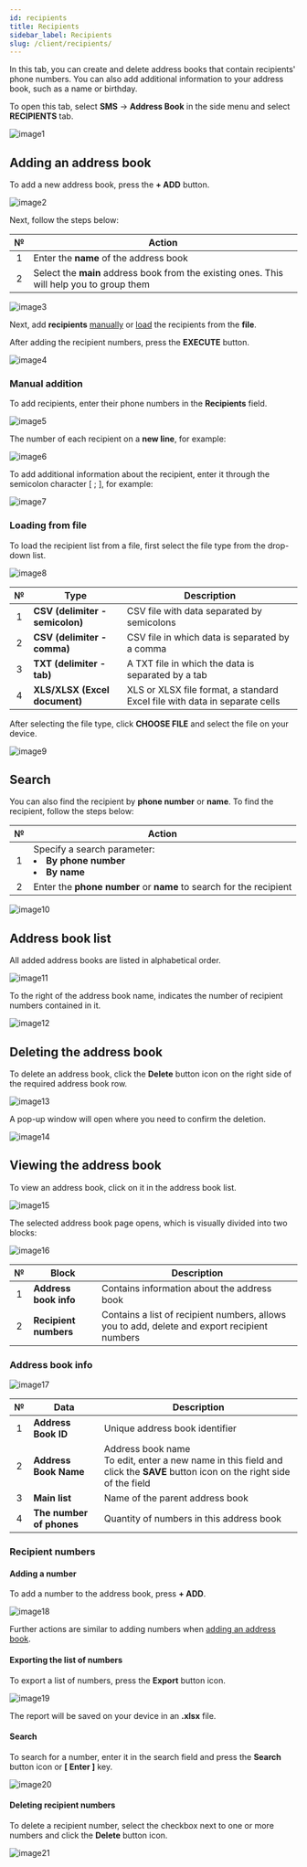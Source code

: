 ```yaml
---
id: recipients
title: Recipients
sidebar_label: Recipients
slug: /client/recipients/
---
```


In this tab, you can create and delete address books that contain recipients' phone numbers. You can also add additional information to your address book, such as a name or birthday.

To open this tab, select **SMS** → **Address Book** in the side menu and select **RECIPIENTS** tab.

![image1](/img/en/client_address_book_recipients/image1.png)

## Adding an address book

To add a new address book, press the **+ ADD** button.

![image2](/img/en/client_address_book_recipients/image2.png)

Next, follow the steps below:

|  №  | Action |
| :-: | ------ |
| 1 | Enter the **name** of the address book |
| 2 | Select the **main** address book from the existing ones. This will help you to group them |

![image3](/img/en/client_address_book_recipients/image3.png)

Next, add **recipients** [manually](#manual-addition) or [load](#loading-from-file) the recipients from the **file**.

After adding the recipient numbers, press the **EXECUTE** button.

![image4](/img/en/client_address_book_recipients/image4.png)

### Manual addition

To add recipients, enter their phone numbers in the **Recipients** field.

![image5](/img/en/client_address_book_recipients/image5.png)

The number of each recipient on a **new line**, for example:

![image6](/img/en/client_address_book_recipients/image6.png)

To add additional information about the recipient, enter it through the semicolon character [ ; ], for example:

![image7](/img/en/client_address_book_recipients/image7.png)

### Loading from file

To load the recipient list from a file, first select the file type from the drop-down list.

![image8](/img/en/client_address_book_recipients/image8.png)

|  №  | Type | Description |
| :-: | ---- | ----------- |
|  1  | **CSV (delimiter - semicolon)** | CSV file with data separated by semicolons |
|  2  | **CSV (delimiter - comma)** | CSV file in which data is separated by a comma |
|  3  | **TXT (delimiter - tab)** | A TXT file in which the data is separated by a tab |
|  4  | **XLS/XLSX (Excel document)** | XLS or XLSX file format, a standard Excel file with data in separate cells |

After selecting the file type, click **CHOOSE FILE** and select the file on your device.

![image9](/img/en/client_address_book_recipients/image9.png)

## Search

You can also find the recipient by **phone number** or **name**. To find the recipient, follow the steps below:

|  №  | Action |
| :-: | ------ |
| 1 | Specify a search parameter: <li>**By phone number**</li> <li>**By name**</li> |
| 2 | Enter the **phone number** or **name** to search for the recipient |

![image10](/img/en/client_address_book_recipients/image10.png)

## Address book list

All added address books are listed in alphabetical order.

![image11](/img/en/client_address_book_recipients/image11.png)

To the right of the address book name, indicates the number of recipient numbers contained in it.

![image12](/img/en/client_address_book_recipients/image12.png)

## Deleting the address book

To delete an address book, click the **Delete** button icon on the right side of the required address book row.

![image13](/img/en/client_address_book_recipients/image13.png)

A pop-up window will open where you need to confirm the deletion.

![image14](/img/en/client_address_book_recipients/image14.png)

## Viewing the address book

To view an address book, click on it in the address book list.

![image15](/img/en/client_address_book_recipients/image15.png)

The selected address book page opens, which is visually divided into two blocks:

![image16](/img/en/client_address_book_recipients/image16.png)

|  №  | Block | Description |
| :-: | ----- | ----------- |
| 1 | **Address book info** | Contains information about the address book |
| 2 | **Recipient numbers** | Contains a list of recipient numbers, allows you to add, delete and export recipient numbers |

### Address book info

![image17](/img/en/client_address_book_recipients/image17.png)

|  №  | Data | Description |
| :-: | ---- | ----------- |
| 1 | **Address Book ID** | Unique address book identifier |
| 2 | **Address Book Name** | Address book name <br/> To edit, enter a new name in this field and click the **SAVE** button icon on the right side of the field |
| 3 | **Main list** | Name of the parent address book |
| 4 | **The number of phones** | Quantity of numbers in this address book |

### Recipient numbers

#### Adding a number

To add a number to the address book, press **+ ADD**.

![image18](/img/en/client_address_book_recipients/image18.png)

Further actions are similar to adding numbers when [adding an address book](#adding-an-address-book).

#### Exporting the list of numbers

To export a list of numbers, press the **Export** button icon.

![image19](/img/en/client_address_book_recipients/image19.png)

The report will be saved on your device in an **.xlsx** file.

#### Search

To search for a number, enter it in the search field and press the **Search** button icon or **[ Enter ]** key.

![image20](/img/en/client_address_book_recipients/image20.png)

#### Deleting recipient numbers

To delete a recipient number, select the checkbox next to one or more numbers and click the **Delete** button icon.

![image21](/img/en/client_address_book_recipients/image21.png)
